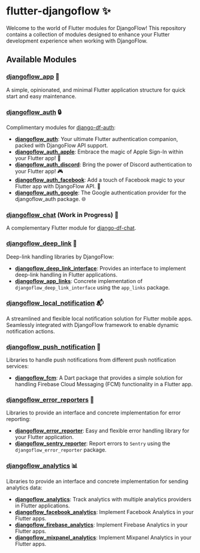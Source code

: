 # flutter-djangoflow ✨

Welcome to the world of Flutter modules for DjangoFlow! This repository contains a collection of modules designed to enhance your Flutter development experience when working with DjangoFlow.

## Available Modules

### [djangoflow_app](https://github.com/djangoflow/flutter-djangoflow/tree/main/packages/djangoflow_app) 📱

A simple, opinionated, and minimal Flutter application structure for quick start and easy maintenance.

### [djangoflow_auth](https://github.com/djangoflow/flutter-djangoflow/tree/main/packages/djangoflow_auth) 🔒

Complimentary modules for [django-df-auth](https://github.com/djangoflow/django-df-auth):

- **[djangoflow_auth](https://github.com/djangoflow/flutter-djangoflow/tree/main/packages/djangoflow_auth/djangoflow_auth)**: Your ultimate Flutter authentication companion, packed with DjangoFlow API support.
- **[djangoflow_auth_apple](https://github.com/djangoflow/flutter-djangoflow/tree/main/packages/djangoflow_auth/djangoflow_auth_apple)**: Embrace the magic of Apple Sign-In within your Flutter app! 🍏
- **[djangoflow_auth_discord](https://github.com/djangoflow/flutter-djangoflow/tree/main/packages/djangoflow_auth/djangoflow_auth_discord)**: Bring the power of Discord authentication to your Flutter app! 🎮
- **[djangoflow_auth_facebook](https://github.com/djangoflow/flutter-djangoflow/tree/main/packages/djangoflow_auth/djangoflow_auth_facebook)**: Add a touch of Facebook magic to your Flutter app with DjangoFlow API. 📘
- **[djangoflow_auth_google](https://github.com/djangoflow/flutter-djangoflow/tree/main/packages/djangoflow_auth/djangoflow_auth_google)**: The Google authentication provider for the djangoflow_auth package. 🌐

### [djangoflow_chat](https://github.com/djangoflow/flutter-djangoflow/tree/main/packages/djangoflow_chat) (Work in Progress) 📝

A complementary Flutter module for [django-df-chat](https://github.com/djangoflow/django-df-chat).

### [djangoflow_deep_link](https://github.com/djangoflow/flutter-djangoflow/tree/main/packages/djangoflow_deep_link) 🔗

Deep-link handling libraries by DjangoFlow:

- **[djangoflow_deep_link_interface](https://github.com/djangoflow/flutter-djangoflow/tree/main/packages/djangoflow_deep_link/djangoflow_deep_link_interface)**: Provides an interface to implement deep-link handling in Flutter applications.
- **[djangoflow_app_links](https://github.com/djangoflow/flutter-djangoflow/tree/main/packages/djangoflow_deep_link/djangoflow_app_links)**: Concrete implementation of `djangoflow_deep_link_interface` using the `app_links` package.

### [djangoflow_local_notification](https://github.com/djangoflow/flutter-djangoflow/tree/main/packages/djangoflow_local_notification) 📬

A streamlined and flexible local notification solution for Flutter mobile apps. Seamlessly integrated with DjangoFlow framework to enable dynamic notification actions.

### [djangoflow_push_notification](https://github.com/djangoflow/flutter-djangoflow/tree/main/packages/djangoflow_push_notification) 📢

Libraries to handle push notifications from different push notification services:

- **[djangoflow_fcm](https://github.com/djangoflow/flutter-djangoflow/tree/main/packages/djangoflow_push_notification/djangoflow_fcm)**: A Dart package that provides a simple solution for handling Firebase Cloud Messaging (FCM) functionality in a Flutter app.

### [djangoflow_error_reporters](https://github.com/djangoflow/flutter-djangoflow/tree/main/packages/djangoflow_error_reporters) 🚨

Libraries to provide an interface and concrete implementation for error reporting:

- **[djangoflow_error_reporter](https://github.com/djangoflow/flutter-djangoflow/tree/main/packages/djangoflow_error_reporters/djangoflow_error_reporter)**: Easy and flexible error handling library for your Flutter application.
- **[djangoflow_sentry_reporter](https://github.com/djangoflow/flutter-djangoflow/tree/main/packages/djangoflow_error_reporters/djangoflow_sentry_reporter)**: Report errors to `Sentry` using the `djangoflow_error_reporter` package.

### [djangoflow_analytics](https://github.com/djangoflow/flutter-djangoflow/tree/main/packages/djangoflow_analytics) 📊

Libraries to provide an interface and concrete implementation for sending analytics data:

- **[djangoflow_analytics](https://github.com/djangoflow/flutter-djangoflow/tree/main/packages/djangoflow_analytics/djangoflow_analytics)**: Track analytics with multiple analytics providers in Flutter applications.
- **[djangoflow_facebook_analytics](https://github.com/djangoflow/flutter-djangoflow/tree/main/packages/djangoflow_analytics/djangoflow_facebook_analytics)**: Implement Facebook Analytics in your Flutter apps.
- **[djangoflow_firebase_analytics](https://github.com/djangoflow/flutter-djangoflow/tree/main/packages/djangoflow_analytics/djangoflow_firebase_analytics)**: Implement Firebase Analytics in your Flutter apps.
- **[djangoflow_mixpanel_analytics](https://github.com/djangoflow/flutter-djangoflow/tree/main/packages/djangoflow_analytics/djangoflow_mixpanel_analytics)**: Implement Mixpanel Analytics in your Flutter apps.
